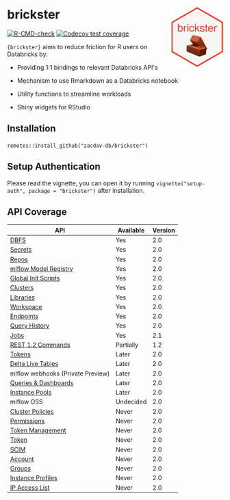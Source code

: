 # brickster <a href='https://zacdav-db.github.io/brickster/'><img src='man/figures/logo.png' align="right" height="139" /></a>

<!-- badges: start -->
[![R-CMD-check](https://github.com/zacdav-db/brickster/workflows/R-CMD-check/badge.svg)](https://github.com/zacdav-db/brickster/actions)
[![Codecov test
coverage](https://codecov.io/gh/zacdav-db/brickster/branch/main/graph/badge.svg)](https://app.codecov.io/gh/zacdav-db/brickster?branch=main)
<!-- badges: end -->

`{brickster}` aims to reduce friction for R users on Databricks by:

-   Providing 1:1 bindings to relevant Databricks API's

-   Mechanism to use Rmarkdown as a Databricks notebook

-   Utility functions to streamline workloads

-   Shiny widgets for RStudio

## Installation

`remotes::install_github("zacdav-db/brickster")`

## Setup Authentication

Please read the vignette, you can open it by running `vignette("setup-auth", package = "brickster")` after installation.

## API Coverage

| API                                                                                                                  | Available | Version |
|----------------------------------------------------------------------------------------------------------------------|-----------|---------|
| [DBFS](https://docs.databricks.com/dev-tools/api/latest/dbfs.html)                                                   | Yes       | 2.0     |
| [Secrets](https://docs.databricks.com/dev-tools/api/latest/secrets.html)                                             | Yes       | 2.0     |
| [Repos](https://docs.databricks.com/dev-tools/api/latest/repos.html)                                                 | Yes       | 2.0     |
| [mlflow Model Registry](https://docs.databricks.com/dev-tools/api/latest/mlflow.html)                                | Yes       | 2.0     |
| [Global Init Scripts](https://docs.databricks.com/dev-tools/api/latest/global-init-scripts.html)                     | Yes       | 2.0     |
| [Clusters](https://docs.databricks.com/dev-tools/api/latest/clusters.html)                                           | Yes       | 2.0     |
| [Libraries](https://docs.databricks.com/dev-tools/api/latest/libraries.html)                                         | Yes       | 2.0     |
| [Workspace](https://docs.databricks.com/dev-tools/api/latest/workspace.html)                                         | Yes       | 2.0     |
| [Endpoints](https://docs.databricks.com/sql/api/sql-endpoints.html)                                                  | Yes       | 2.0     |
| [Query History](https://docs.databricks.com/sql/api/query-history.html)                                              | Yes       | 2.0     |
| [Jobs](https://docs.databricks.com/dev-tools/api/latest/jobs.html)                                                   | Yes       | 2.1     |
| [REST 1.2 Commands](https://docs.databricks.com/dev-tools/api/1.2/index.html)                                        | Partially | 1.2     |
| [Tokens](https://docs.databricks.com/dev-tools/api/latest/tokens.html)                                               | Later     | 2.0     |
| [Delta Live Tables](https://docs.databricks.com/data-engineering/delta-live-tables/delta-live-tables-api-guide.html) | Later     | 2.0     |
| mlflow webhooks (Private Preview)                                                                                    | Later     | 2.0     |
| [Queries & Dashboards](https://docs.databricks.com/sql/api/queries-dashboards.html)                                  | Later     | 2.0     |
| [Instance Pools](https://docs.databricks.com/dev-tools/api/latest/instance-pools.html)                               | Later     | 2.0     |
| mlflow OSS                                                                                                           | Undecided | 2.0     |
| [Cluster Policies](https://docs.databricks.com/dev-tools/api/latest/policies.html)                                   | Never     | 2.0     |
| [Permissions](https://docs.databricks.com/dev-tools/api/latest/permissions.html)                                     | Never     | 2.0     |
| [Token Management](https://docs.databricks.com/dev-tools/api/latest/token-management.html)                           | Never     | 2.0     |
| [Token](https://docs.databricks.com/dev-tools/api/latest/tokens.html)                                                | Never     | 2.0     |
| [SCIM](https://docs.databricks.com/dev-tools/api/latest/scim/index.html)                                             | Never     | 2.0     |
| [Account](https://docs.databricks.com/dev-tools/api/latest/account.html)                                             | Never     | 2.0     |
| [Groups](https://docs.databricks.com/dev-tools/api/latest/groups.html)                                               | Never     | 2.0     |
| [Instance Profiles](https://docs.databricks.com/dev-tools/api/latest/instance-profiles.html)                         | Never     | 2.0     |
| [IP Access List](https://docs.databricks.com/dev-tools/api/latest/ip-access-list.html)                               | Never     | 2.0     |

